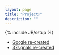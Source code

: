 ```yaml
---
layout: page
title: "Projects"
description: ""
---
```

{% include JB/setup %}

* [Google re-created](http://meetsri.net/google-homepage)
* [37signals re-created](http://meetsri.net/37-signals/)